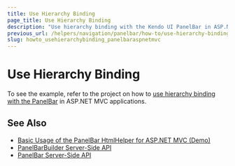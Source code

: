 ```yaml
---
title: Use Hierarchy Binding
page_title: Use Hierarchy Binding
description: "Use hierarchy binding with the Kendo UI PanelBar in ASP.NET MVC applications."
previous_url: /helpers/navigation/panelbar/how-to/use-hierarchy-binding
slug: howto_usehierarchybinding_panelbaraspnetmvc
---
```


# Use Hierarchy Binding

To see the example, refer to the project on how to [use hierarchy binding with the PanelBar](https://github.com/telerik/ui-for-aspnet-mvc-examples/tree/master/Telerik.Examples.Mvc/Telerik.Examples.Mvc/Areas/PanelBarHierarchyBinding) in ASP.NET MVC applications.

## See Also

* [Basic Usage of the PanelBar HtmlHelper for ASP.NET MVC (Demo)](https://demos.telerik.com/aspnet-mvc/panelbar)
* [PanelBarBuilder Server-Side API](https://docs.telerik.com/aspnet-mvc/api/kendo.mvc.ui.fluent/panelbarbuilder)
* [PanelBar Server-Side API](/api/panelbar)
